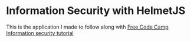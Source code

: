 # Information Security with HelmetJS

This is the application I made to follow along with [Free Code Camp Information security tutorial]( https://www.freecodecamp.org/learn/information-security/information-security-with-helmetjs/)
